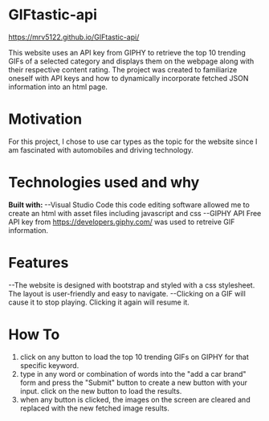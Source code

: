 # GIFtastic-api
 https://mrv5122.github.io/GIFtastic-api/
 
This website uses an API key from GIPHY to retrieve the top 10 trending GIFs of a selected category and displays them on the webpage along with their respective content rating. The project was created to familiarize oneself with API keys and how to dynamically incorporate fetched JSON information into an html page.
 
 # Motivation
 For this project, I chose to use car types as the topic for the website since I am fascinated with automobiles and driving technology. 

# Technologies used and why
<b> Built with: </b>
--Visual Studio Code
this code editing software allowed me to create an html with asset files including javascript and css
--GIPHY API
Free API key from https://developers.giphy.com/ was used to retreive GIF information.

# Features
--The website is designed with bootstrap and styled with a css stylesheet. The layout is user-friendly and easy to navigate.
--Clicking on a GIF will cause it to stop playing. Clicking it again will resume it.


# How To
1. click on any button to load the top 10 trending GIFs on GIPHY for that specific keyword.
2. type in any word or combination of words into the "add a car brand" form and press the "Submit" button to create a new button with your input. click on the new button to load the results.
3. when any button is clicked, the images on the screen are cleared and replaced with the new fetched image results.
